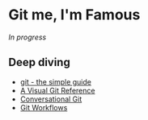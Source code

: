 # Git me, I'm Famous

*In progress*

## Deep diving

* [git - the simple guide](http://rogerdudler.github.io/git-guide/)
* [A Visual Git Reference](http://marklodato.github.io/visual-git-guide/index-en.html)
* [Conversational Git](http://blog.anvard.org/conversational-git/)
* [Git Workflows](http://documentup.com/skwp/git-workflows-book)
